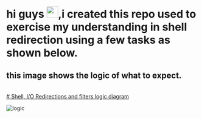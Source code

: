 # hi guys <img src="https://raw.githubusercontent.com/MartinHeinz/MartinHeinz/master/wave.gif" width="30px">,i created this repo used to exercise my understanding in shell redirection  using a few tasks as shown below.
## this image shows the logic of what to expect.
<br>
<u># Shell, I/O Redirections and filters logic diagram </u>

![logic](https://upload.wikimedia.org/wikipedia/commons/thumb/f/f6/Pipeline.svg/440px-Pipeline.svg.png)


